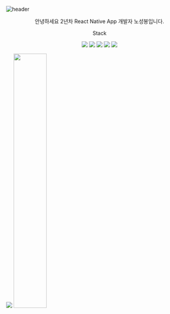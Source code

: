 ![header](https://capsule-render.vercel.app/api?type=waving&color=auto&height=300&section=header&text=Welcome&fontSize=90&animation=fadeIn&fontAlignY=38&desc=ReactNative%20AppDeveloper%20NohSeongBong&descAlignY=51&descAlign=62)
<p align='center'> 안녕하세요 2년차 React Native App 개발자 노성봉입니다. </p>
<p align='center'> Stack </p>
<p align='center'>
  <img src="https://img.shields.io/badge/JavaScript-F7DF1E?style=flat-square&logo=javascript&logoColor=000000"/>
   <img src="https://img.shields.io/badge/React-000000?style=flat-square&logo=react&logoColor=61DAFB"/>
   <img src="https://img.shields.io/badge/ReactNative-000000?style=flat-square&logo=react&logoColor=61DAFB"/>
   <img src="https://img.shields.io/badge/Mobx-ffffff?style=flat-square&logo=mobx&logoColor=FF9955"/>
   <img src="https://img.shields.io/badge/TypeScript-ffffff?style=flat-square&logo=TypeScript&logoColor=3178C6"/>
</p>

  <img src="https://github-readme-stats.vercel.app/api/top-langs/?username=nohseongbong&exclude_repo=nohseongbong.github.io&layout=compact&theme=tokyonight" />
  <img src="https://github-readme-stats.vercel.app/api?username=nohseongbong&theme=radical&show_icons=true" width="42%" />
  
 
<!--
**nohseongbong/nohseongbong** is a ✨ _special_ ✨ repository because its `README.md` (this file) appears on your GitHub profile.

Here are some ideas to get you started:

- 🔭 I’m currently working on ...
- 🌱 I’m currently learning ...
- 👯 I’m looking to collaborate on ...
- 🤔 I’m looking for help with ...
- 💬 Ask me about ...
- 📫 How to reach me: ...
- 😄 Pronouns: ...
- ⚡ Fun fact: ...
-->
